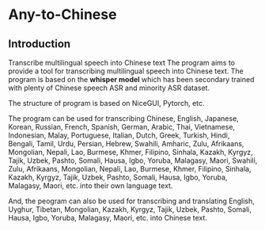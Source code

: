 # Any-to-Chinese
## Introduction
Transcribe multilingual speech into Chinese text
The program aims to provide a tool for transcribing multilingual speech into Chinese text. The program is based on the <strong>whisper model</strong> which has been secondary trained with plenty of Chinese speech ASR and minority ASR dataset.

The structure of program is based on NiceGUI, Pytorch, etc.

The program can be used for transcribing Chinese, English, Japanese, Korean, Russian, French, Spanish, German, Arabic, Thai, Vietnamese, Indonesian, Malay, Portuguese, Italian, Dutch, Greek, Turkish, Hindi, Bengali, Tamil, Urdu, Persian, Hebrew, Swahili, Amharic, Zulu, Afrikaans, Mongolian, Nepali, Lao, Burmese, Khmer, Filipino, Sinhala, Kazakh, Kyrgyz, Tajik, Uzbek, Pashto, Somali, Hausa, Igbo, Yoruba, Malagasy, Maori, Swahili, Zulu, Afrikaans, Mongolian, Nepali, Lao, Burmese, Khmer, Filipino, Sinhala, Kazakh, Kyrgyz, Tajik, Uzbek, Pashto, Somali, Hausa, Igbo, Yoruba, Malagasy, Maori, etc. into their own language text.

And, the peogram can also be used for transcribing and translating English, Uyghur, Tibetan, Mongolian, Kazakh, Kyrgyz, Tajik, Uzbek, Pashto, Somali, Hausa, Igbo, Yoruba, Malagasy, Maori, etc. into Chinese text.